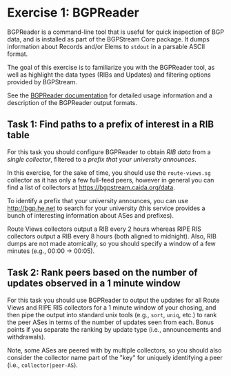 # Exercise 1: BGPReader

BGPReader is a command-line tool that is useful for quick inspection of BGP
data, and is installed as part of the BGPStream Core package. It dumps
information about Records and/or Elems to `stdout` in a parsable ASCII format.

The goal of this exercise is to familiarize you with the BGPReader tool, as well
as highlight the data types (RIBs and Updates) and filtering options provided by
BGPStream.

See the
[BGPReader documentation](http://bgpstream.caida.org/docs/tools/bgpreader) for
detailed usage information and a description of the BGPReader output formats.

## Task 1: Find paths to a prefix of interest in a RIB table

For this task you should configure BGPReader to obtain _RIB data_ from a _single
collector_, filtered to a _prefix that your university announces_.

In this exercise, for the sake of time, you should use the `route-views.sg`
collector as it has only a few full-feed peers, however in general you can find
a list of collectors at https://bgpstream.caida.org/data.

To identify a prefix that your university announces, you can use
http://bgp.he.net to search for your university (this service provides a bunch
of interesting information about ASes and prefixes).

Route Views collectors output a RIB every 2 hours whereas RIPE RIS collectors
output a RIB every 8 hours (both aligned to midnight). Also, RIB dumps are not
made atomically, so you should specify a window of a few minutes (e.g., 00:00 ->
00:05).

## Task 2: Rank peers based on the number of updates observed in a 1 minute window

For this task you should use BGPReader to output the updates for all Route Views
and RIPE RIS collectors for a 1 minute window of your chosing, and then pipe the
output into standard unix tools (e.g., `sort`, `uniq`, etc.) to rank the peer
ASes in terms of the number of updates seen from each. Bonus points if you
separate the ranking by update type (i.e., announcements and withdrawals).

Note, some ASes are peered with by multiple collectors, so you should also
consider the collector name part of the "key" for uniquely identifying a peer
(i.e., `collector|peer-AS`).
